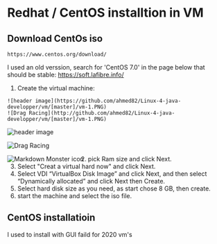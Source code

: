 # Redhat / CentOS installtion in VM

## Download CentOs iso
```
https://www.centos.org/download/
```
I used an old verssion, search for 'CentOS 7.0' in the page below that should be stable:
https://soft.lafibre.info/

1. Create the virtual machine:
```
![header image](https://github.com/ahmed82/Linux-4-java-developper/vm/[master]/vm-1.PNG)
![Drag Racing](http://github.com/ahmed82/Linux-4-java-developper/vm/[master]/vm-1.PNG)
```
![header image](https://github.com/ahmed82/Linux-4-java-developper/blob/master/vm/vm-1.PNG)

![Drag Racing](https://github.com/ahmed82/Linux-4-java-developper/blob/master/vm/vm-1.PNG)

<img src="https://github.com/ahmed82/Linux-4-java-developper/blob/master/vm/vm-1.PNG"
     alt="Markdown Monster icon"
     style="float: left; margin-right: 10px;" />
     
2. pick Ram size and click Next.
3. Select "Creat a virtual hard now" and click Next.
4. Select VDI “VirtualBox Disk Image” and click Next, and then select “Dynamically allocated” and click Next then Create.
5. Select hard disk size as you need, as start chose 8 GB, then create.
6. start the machine and select the iso file.

## CentOS installatioin
I used to install with GUI
faild for 2020 vm's
